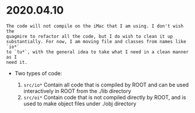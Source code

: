 # 2020.04.10

    The code will not compile on the iMac that I am using. I don't wish the
    quagmire to refactor all the code, but I do wish to clean it up
    substantially. For now, I am moving file and classes from names like `io*`
    to `tu*`, with the general idea to take what I need in a clean manner as I 
    need it.



* Two types of code:



    1. `src/io*`
        Contain all code that is compiled by ROOT and can be used interactively in ROOT
        from the ./lib directory
    2. `src/oi*`
        Contain code that is not compiled directly by ROOT, and is used to make object files
        under ./obj directory
